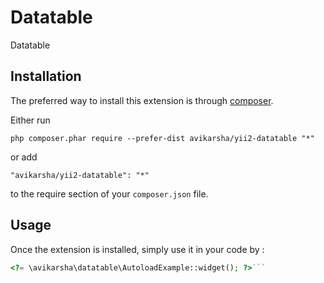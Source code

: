 Datatable
=========
Datatable

Installation
------------

The preferred way to install this extension is through [composer](http://getcomposer.org/download/).

Either run

```
php composer.phar require --prefer-dist avikarsha/yii2-datatable "*"
```

or add

```
"avikarsha/yii2-datatable": "*"
```

to the require section of your `composer.json` file.


Usage
-----

Once the extension is installed, simply use it in your code by  :

```php
<?= \avikarsha\datatable\AutoloadExample::widget(); ?>```